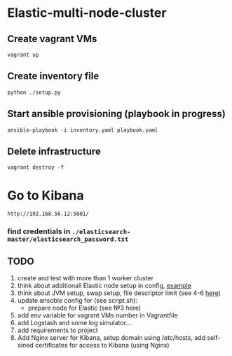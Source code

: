 # Elastic-multi-node-cluster

## Create vagrant VMs
`vagrant up`

## Create inventory file
`python ./setup.py`

## Start ansible provisioning (playbook in progress)
`ansible-playbook -i inventory.yaml playbook.yaml`

## Delete infrastructure
`vagrant destroy -f`

# Go to Kibana
`http://192.168.56.12:5601/`
### find credentials in `./elasticsearch-master/elasticsearch_password.txt`

## TODO
1. create and test with more than 1 worker cluster
2. think about additionall Elastic node setup in config, [example](https://www.elastic.co/guide/en/elasticsearch/reference/current/modules-node.html)
3. think about JVM setup, swap setup, file descriptor limit (see 4-6 [here](https://prabhjot-singh.medium.com/setup-a-multi-node-production-ready-elasticsearch-cluster-8504955f5d10))
4. update ansoble config for (see script.sh):
    - prepare node for Elastic (see №3 here)
5. add env variable for vagrant VMs number in Vagrantfile
6. add Logstash and some log simulator....
7. add requirements to project
8. Add Nginx server for Kibana, setup domain using /etc/hosts, add self-sined certificates for access to Kibana (using Nginx)